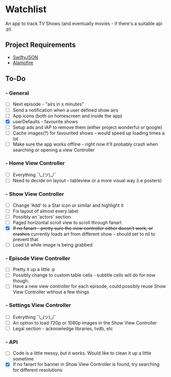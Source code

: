 # Watchlist
An app to track TV Shows (and eventually movies - if there's a suitable api :p).

## Project Requirements
- [SwiftyJSON](https://github.com/SwiftyJSON/SwiftyJSON)
- [Alamofire](https://github.com/Alamofire/Alamofire)

## To-Do

### - General
- [ ] Next episode - "airs in x minutes"
- [ ] Send a notification when a user defined show airs
- [ ] App icons (both on homescreen and inside the app)
- [x] userDefaults - favourite shows
- [ ] Setup ads and iAP to remove them (either project wonderful or google)
- [ ] Cache images(?) for favourited shows - would speed up loading times a lot
- [ ] Make sure the app works offline - right now it'll probably crash when searching or opening a view Controller

### - Home View Controller
- [ ] Everything ¯\\\_(ツ)\_/¯
- [ ] Need to decide on layout - tableview or a more visual way (i.e posters)

### - Show View Controller
- [ ] Change 'Add' to a Star icon or similar and highlight it
- [ ] Fix layout of almost every label
- [ ] Possibly an 'actors' section
- [ ] Paged horizontal scroll view to scroll through fanart
- [x] <s>If no fanart - pretty sure the view controller either doesn't work, or crashes</s> currently loads art from      different show - should set to nil to prevent that
- [ ] Load UI while image is being grabbed

### - Episode View Controller
- [ ] Pretty it up a little :p
- [ ] Possibly change to custom table cells - subtitle cells will do for now though.
- [ ] Have a new view controller for each episode, could possibly reuse Show View Controller without a few things

### - Settings View Controller
- [ ] Everything ¯\\\_(ツ)\_/¯
- [ ] An option to load 720p or 1080p images in the Show View Controller
- [ ] Legal section - acknowledge libraries, tvdb, etc

### - API
- [ ] Code is a little messy, but it works. Would like to clean it up a little sometime
- [x] If no fanart for banner in Show View Controller is found, try searching for different resolutions
